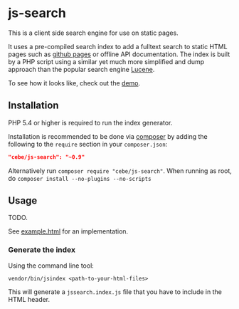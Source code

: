 js-search
=========

This is a client side search engine for use on static pages.

It uses a pre-compiled search index to add a fulltext search to static HTML pages such as
[github pages][] or offline API documentation. The index is built by a PHP script using a
similar yet much more simplified and dump approach than the popular search engine [Lucene].

To see how it looks like, check out the [demo][].

[github pages]: https://pages.github.com/
[Lucene]: http://lucene.apache.org/
[demo]: http://cebe.github.io/js-search/#demo


Installation
------------

PHP 5.4 or higher is required to run the index generator.

Installation is recommended to be done via [composer](https://getcomposer.org/) by adding the following to the `require` section in your `composer.json`:

```json
"cebe/js-search": "~0.9"
```

Alternatively run `composer require "cebe/js-search"`.
When running as root, do `composer install --no-plugins --no-scripts`

Usage
-----

TODO.

See [example.html](example.html) for an implementation.

### Generate the index

Using the command line tool:
```
vendor/bin/jsindex <path-to-your-html-files>
```

This will generate a `jssearch.index.js` file that you have to include in the HTML header.
